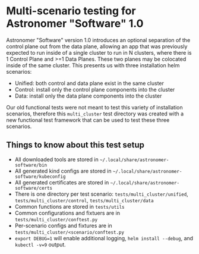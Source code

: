 # Multi-scenario testing for Astronomer "Software" 1.0

Astronomer "Software" version 1.0 introduces an optional separation of the control plane out from the data plane, allowing an app that was previously expected to run inside of a single cluster to run in N clusters, where there is 1 Control Plane and >=1 Data Planes. These two planes may be colocated inside of the same cluster. This presents us with three installation helm scenarios:

- Unified: both control and data plane exist in the same cluster
- Control: install only the control plane components into the cluster
- Data: install only the data plane components into the cluster

Our old functional tests were not meant to test this variety of installation scenarios, therefore this `multi_cluster` test directory was created with a new functional test framework that can be used to test these three scenarios.

## Things to know about this test setup

- All downloaded tools are stored in `~/.local/share/astronomer-software/bin`
- All generated kind configs are stored in `~/.local/share/astronomer-software/kubeconfig`
- All generated certificates are stored in `~/.local/share/astronomer-software/certs`
- There is one directory per test scenario: `tests/multi_cluster/unified`, `tests/multi_cluster/control`, `tests/multi_cluster/data`
- Common functions are stored in `tests/utils`
- Common configurations and fixtuers are in `tests/multi_cluster/conftest.py`
- Per-scenario configs and fixtures are in `tests/multi_cluster/<scenario/conftest.py`
- `export DEBUG=1` will enable additional logging, `helm install --debug`, and `kubectl -v=9` output.
